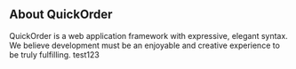 ## About QuickOrder

QuickOrder is a web application framework with expressive, elegant syntax. We believe development must be an enjoyable and creative experience to be truly fulfilling. test123

